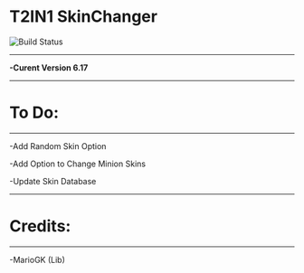 # T2IN1 SkinChanger

![Build Status](https://camo.githubusercontent.com/cfcaf3a99103d61f387761e5fc445d9ba0203b01/68747470733a2f2f7472617669732d63692e6f72672f6477796c2f657374612e7376673f6272616e63683d6d6173746572?branch=master)

___

**-Curent Version 6.17**
___
# To Do:
___

-Add Random Skin Option

-Add Option to Change Minion Skins

-Update Skin Database

___
# Credits:
___

-MarioGK (Lib)
